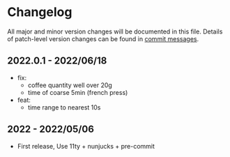 # Changelog

All major and minor version changes will be documented in this file. Details of
patch-level version changes can be found in [commit messages](../../commits/master).

## 2022.0.1 - 2022/06/18

- fix:
  - coffee quantity well over 20g
  - time of coarse 5min (french press)
- feat:
  - time range to nearest 10s

## 2022 - 2022/05/06

- First release, Use 11ty + nunjucks + pre-commit
